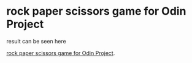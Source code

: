 # rock paper scissors game for Odin Project

result can be seen here

[rock paper scissors game for Odin Project](https://yelqo17.github.io/rockpaperscissors-game/).
